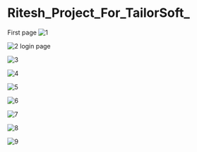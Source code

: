 # Ritesh_Project_For_TailorSoft_

First page 
![1](https://user-images.githubusercontent.com/57662106/133452416-b3207bb9-9fb6-4f44-b157-2979a92b05b3.png)

![2](https://user-images.githubusercontent.com/57662106/133452436-514bbaf8-2401-4eab-9fd6-7f0427da76bf.png)
login page

![3](https://user-images.githubusercontent.com/57662106/133452488-ddd8272b-3e54-49b2-aeb9-188bb57df86e.png)


![4](https://user-images.githubusercontent.com/57662106/133452547-90b88371-79e2-43f5-a284-16e73ffd9206.png)

![5](https://user-images.githubusercontent.com/57662106/133452574-11c63999-400a-41e0-8d01-e47922371707.png)


![6](https://user-images.githubusercontent.com/57662106/133452597-43095e71-31f1-4f8c-8780-84ea32cf0621.png)


![7](https://user-images.githubusercontent.com/57662106/133452610-b34fb369-a0a9-4f71-9082-bcdf54d2e0fa.png)


![8](https://user-images.githubusercontent.com/57662106/133452624-06cc54e7-8830-4c61-be00-0ed7bc05405b.png)

![9](https://user-images.githubusercontent.com/57662106/133452653-4d0b2534-64b9-4bb7-b3b7-efb8090a63e2.png)

